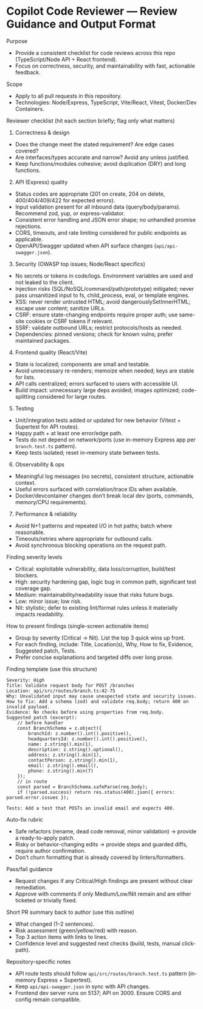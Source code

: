 # Copilot Code Reviewer — Review Guidance and Output Format

Purpose
- Provide a consistent checklist for code reviews across this repo (TypeScript/Node API + React frontend).
- Focus on correctness, security, and maintainability with fast, actionable feedback.

Scope
- Apply to all pull requests in this repository.
- Technologies: Node/Express, TypeScript, Vite/React, Vitest, Docker/Dev Containers.

Reviewer checklist (hit each section briefly; flag only what matters)
1) Correctness & design
- Does the change meet the stated requirement? Are edge cases covered?
- Are interfaces/types accurate and narrow? Avoid any unless justified.
- Keep functions/modules cohesive; avoid duplication (DRY) and long functions.

2) API (Express) quality
- Status codes are appropriate (201 on create, 204 on delete, 400/404/409/422 for expected errors).
- Input validation present for all inbound data (query/body/params). Recommend zod, yup, or express-validator.
- Consistent error handling and JSON error shape; no unhandled promise rejections.
- CORS, timeouts, and rate limiting considered for public endpoints as applicable.
- OpenAPI/Swagger updated when API surface changes (`api/api-swagger.json`).

3) Security (OWASP top issues; Node/React specifics)
- No secrets or tokens in code/logs. Environment variables are used and not leaked to the client.
- Injection risks (SQL/NoSQL/command/path/prototype) mitigated; never pass unsanitized input to fs, child_process, eval, or template engines.
- XSS: never render untrusted HTML; avoid dangerouslySetInnerHTML; escape user content; sanitize URLs.
- CSRF: ensure state-changing endpoints require proper auth; use same-site cookies or CSRF tokens if relevant.
- SSRF: validate outbound URLs; restrict protocols/hosts as needed.
- Dependencies: pinned versions; check for known vulns; prefer maintained packages.

4) Frontend quality (React/Vite)
- State is localized; components are small and testable.
- Avoid unnecessary re-renders; memoize when needed; keys are stable for lists.
- API calls centralized; errors surfaced to users with accessible UI.
- Build impact: unnecessary large deps avoided; images optimized; code-splitting considered for large routes.

5) Testing
- Unit/integration tests added or updated for new behavior (Vitest + Supertest for API routes).
- Happy path + at least one error/edge path.
- Tests do not depend on network/ports (use in-memory Express app per `branch.test.ts` pattern).
- Keep tests isolated; reset in-memory state between tests.

6) Observability & ops
- Meaningful log messages (no secrets), consistent structure, actionable context.
- Useful errors surfaced with correlation/trace IDs when available.
- Docker/devcontainer changes don’t break local dev (ports, commands, memory/CPU requirements).

7) Performance & reliability
- Avoid N+1 patterns and repeated I/O in hot paths; batch where reasonable.
- Timeouts/retries where appropriate for outbound calls.
- Avoid synchronous blocking operations on the request path.

Finding severity levels
- Critical: exploitable vulnerability, data loss/corruption, build/test blockers.
- High: security hardening gap, logic bug in common path, significant test coverage gap.
- Medium: maintainability/readability issue that risks future bugs.
- Low: minor issue; low risk.
- Nit: stylistic; defer to existing lint/format rules unless it materially impacts readability.

How to present findings (single-screen actionable items)
- Group by severity (Critical → Nit). List the top 3 quick wins up front.
- For each finding, include: Title, Location(s), Why, How to fix, Evidence, Suggested patch, Tests.
- Prefer concise explanations and targeted diffs over long prose.

Finding template (use this structure)
```
Severity: High
Title: Validate request body for POST /branches
Location: api/src/routes/branch.ts:42-75
Why: Unvalidated input may cause unexpected state and security issues.
How to fix: Add a schema (zod) and validate req.body; return 400 on invalid payload.
Evidence: No checks before using properties from req.body.
Suggested patch (excerpt):
	// before handler
	const BranchSchema = z.object({
		branchId: z.number().int().positive(),
		headquartersId: z.number().int().positive(),
		name: z.string().min(1),
		description: z.string().optional(),
		address: z.string().min(1),
		contactPerson: z.string().min(1),
		email: z.string().email(),
		phone: z.string().min(7)
	});
	// in route
	const parsed = BranchSchema.safeParse(req.body);
	if (!parsed.success) return res.status(400).json({ errors: parsed.error.issues });

Tests: Add a test that POSTs an invalid email and expects 400.
```

Auto-fix rubric
- Safe refactors (rename, dead code removal, minor validation) → provide a ready-to-apply patch.
- Risky or behavior-changing edits → provide steps and guarded diffs, require author confirmation.
- Don’t churn formatting that is already covered by linters/formatters.

Pass/fail guidance
- Request changes if any Critical/High findings are present without clear remediation.
- Approve with comments if only Medium/Low/Nit remain and are either ticketed or trivially fixed.

Short PR summary back to author (use this outline)
- What changed (1–2 sentences).
- Risk assessment (green/yellow/red) with reason.
- Top 3 action items with links to lines.
- Confidence level and suggested next checks (build, tests, manual click-path).

Repository-specific notes
- API route tests should follow `api/src/routes/branch.test.ts` pattern (in-memory Express + Supertest).
- Keep `api/api-swagger.json` in sync with API changes.
- Frontend dev server runs on 5137; API on 3000. Ensure CORS and config remain compatible.

